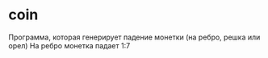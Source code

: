 # coin
Программа, которая генерирует падение монетки (на ребро, решка или орел)
На ребро монетка падает 1:7
